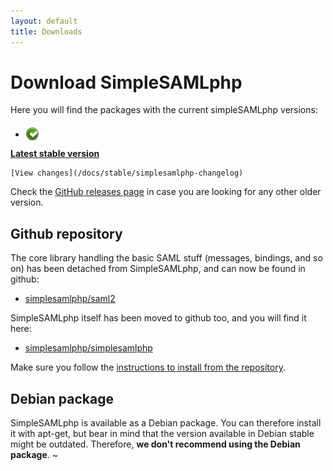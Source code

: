 ```yaml
---
layout: default
title: Downloads
---
```


# Download SimpleSAMLphp

Here you will find the packages with the current simpleSAMLphp versions:

* <img style="position: relative; top: 5px" src="/res/icons/completed.png" alt="stable" />
[**Latest stable version**](https://github.com/simplesamlphp/simplesamlphp/releases/latest)

    [View changes](/docs/stable/simplesamlphp-changelog)

Check the [GitHub releases page](https://github.com/simplesamlphp/simplesamlphp/releases)
in case you are looking for any other older version.

## Github repository

The core library handling the basic SAML stuff (messages, bindings, and so on) has been
detached from SimpleSAMLphp, and can now be found in github:

* [simplesamlphp/saml2](https://github.com/simplesamlphp/saml2)

SimpleSAMLphp itself has been moved to github too, and you will find it here:

* [simplesamlphp/simplesamlphp](https://github.com/simplesamlphp/simplesamlphp)

Make sure you follow the
[instructions to install from the repository](https://simplesamlphp.org/docs/development/simplesamlphp-install-repo).

## Debian package

SimpleSAMLphp is available as a Debian package. You can therefore install it with apt-get,
but bear in mind that the version available in Debian stable might be outdated. Therefore,
**we don't recommend using the Debian package**.
~
